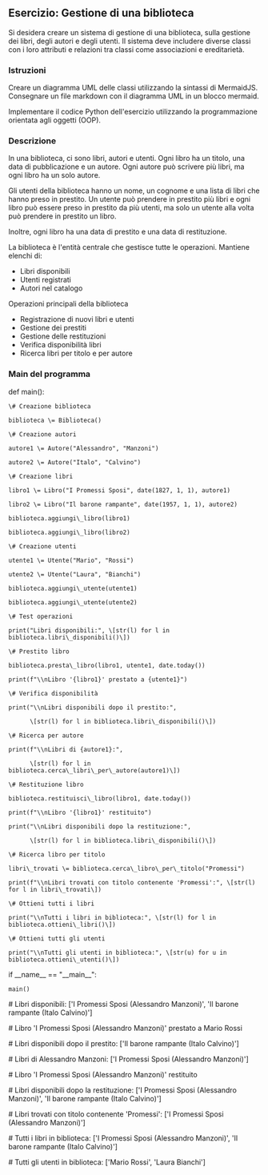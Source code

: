 ## Esercizio: Gestione di una biblioteca

Si desidera creare un sistema di gestione di una biblioteca, sulla gestione dei libri, degli autori e degli utenti. Il sistema deve includere diverse classi con i loro attributi e relazioni tra classi come associazioni e ereditarietà.

### Istruzioni

Creare un diagramma UML delle classi utilizzando la sintassi di MermaidJS. Consegnare un file markdown con il diagramma UML in un blocco mermaid.

Implementare il codice Python dell'esercizio utilizzando la programmazione orientata agli oggetti (OOP).

### Descrizione

In una biblioteca, ci sono libri, autori e utenti. Ogni libro ha un titolo, una data di pubblicazione e un autore. Ogni autore può scrivere più libri, ma ogni libro ha un solo autore.

Gli utenti della biblioteca hanno un nome, un cognome e una lista di libri che hanno preso in prestito. Un utente può prendere in prestito più libri e ogni libro può essere preso in prestito da più utenti, ma solo un utente alla volta può prendere in prestito un libro.

Inoltre, ogni libro ha una data di prestito e una data di restituzione.

La biblioteca è l'entità centrale che gestisce tutte le operazioni. Mantiene elenchi di:

- Libri disponibili  
- Utenti registrati  
- Autori nel catalogo

Operazioni principali della biblioteca

- Registrazione di nuovi libri e utenti  
- Gestione dei prestiti  
- Gestione delle restituzioni  
- Verifica disponibilità libri  
- Ricerca libri per titolo e per autore

### Main del programma

def main():

    \# Creazione biblioteca

    biblioteca \= Biblioteca()

    \# Creazione autori

    autore1 \= Autore("Alessandro", "Manzoni")

    autore2 \= Autore("Italo", "Calvino")

    \# Creazione libri

    libro1 \= Libro("I Promessi Sposi", date(1827, 1, 1), autore1)

    libro2 \= Libro("Il barone rampante", date(1957, 1, 1), autore2)

    biblioteca.aggiungi\_libro(libro1)

    biblioteca.aggiungi\_libro(libro2)

    \# Creazione utenti

    utente1 \= Utente("Mario", "Rossi")

    utente2 \= Utente("Laura", "Bianchi")

    biblioteca.aggiungi\_utente(utente1)

    biblioteca.aggiungi\_utente(utente2)

    \# Test operazioni

    print("Libri disponibili:", \[str(l) for l in biblioteca.libri\_disponibili()\])

    \# Prestito libro

    biblioteca.presta\_libro(libro1, utente1, date.today())

    print(f"\\nLibro '{libro1}' prestato a {utente1}")

    \# Verifica disponibilità

    print("\\nLibri disponibili dopo il prestito:",

          \[str(l) for l in biblioteca.libri\_disponibili()\])

    \# Ricerca per autore

    print(f"\\nLibri di {autore1}:",

          \[str(l) for l in biblioteca.cerca\_libri\_per\_autore(autore1)\])

    \# Restituzione libro

    biblioteca.restituisci\_libro(libro1, date.today())

    print(f"\\nLibro '{libro1}' restituito")

    print("\\nLibri disponibili dopo la restituzione:",

          \[str(l) for l in biblioteca.libri\_disponibili()\])

    \# Ricerca libro per titolo

    libri\_trovati \= biblioteca.cerca\_libro\_per\_titolo("Promessi")

    print(f"\\nLibri trovati con titolo contenente 'Promessi':", \[str(l) for l in libri\_trovati\])

    \# Ottieni tutti i libri

    print("\\nTutti i libri in biblioteca:", \[str(l) for l in biblioteca.ottieni\_libri()\])

    \# Ottieni tutti gli utenti

    print("\\nTutti gli utenti in biblioteca:", \[str(u) for u in biblioteca.ottieni\_utenti()\])

if \_\_name\_\_ \== "\_\_main\_\_":

    main()

\# Libri disponibili: \['I Promessi Sposi (Alessandro Manzoni)', 'Il barone rampante (Italo Calvino)'\]

\# Libro 'I Promessi Sposi (Alessandro Manzoni)' prestato a Mario Rossi

\# Libri disponibili dopo il prestito: \['Il barone rampante (Italo Calvino)'\]

\# Libri di Alessandro Manzoni: \['I Promessi Sposi (Alessandro Manzoni)'\]

\# Libro 'I Promessi Sposi (Alessandro Manzoni)' restituito

\# Libri disponibili dopo la restituzione: \['I Promessi Sposi (Alessandro Manzoni)', 'Il barone rampante (Italo Calvino)'\]

\# Libri trovati con titolo contenente 'Promessi': \['I Promessi Sposi (Alessandro Manzoni)'\]

\# Tutti i libri in biblioteca: \['I Promessi Sposi (Alessandro Manzoni)', 'Il barone rampante (Italo Calvino)'\]

\# Tutti gli utenti in biblioteca: \['Mario Rossi', 'Laura Bianchi'\]  
